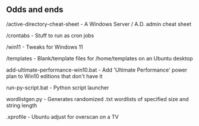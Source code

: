 
Odds and ends
------------------------------------
/active-directory-cheat-sheet - A Windows Server / A.D. admin cheat sheet

/crontabs - Stuff to run as cron jobs

/win11 - Tweaks for Windows 11

/templates - Blank/template files for /home/templates on an Ubuntu desktop

add-ultimate-performance-win10.bat - Add 'Ultimate Performance' power plan to Win10 editions that don't have it

run-py-script.bat - Python script launcher

wordlistgen.py - Generates randomized .txt wordlists of specified size and string length

.xprofile - Ubuntu adjust for overscan on a TV
